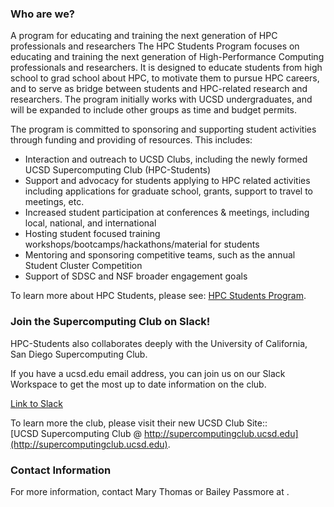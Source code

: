 ### Who are we?

A program for educating and training the next generation of HPC professionals and researchers
The HPC Students Program focuses on educating and training the next generation of High-Performance Computing professionals and researchers. It is designed to educate students from high school to grad school about HPC, to motivate them to pursue HPC careers, and to serve as bridge between students and HPC-related research and researchers. The program initially works with UCSD undergraduates, and will be expanded to include other groups as time and budget permits.

The program is committed to sponsoring and supporting student activities through funding and providing of resources. This includes:

* Interaction and outreach to UCSD Clubs, including the newly formed UCSD Supercomputing Club (HPC-Students)
* Support and advocacy for students applying to HPC related activities including applications for graduate school, grants, support to travel to meetings, etc.
* Increased student participation at conferences & meetings, including local, national, and international
* Hosting student focused training workshops/bootcamps/hackathons/material for students
* Mentoring and sponsoring competitive teams, such as the annual Student Cluster Competition
* Support of SDSC and NSF broader engagement goals


To learn more about HPC Students, please see: [HPC Students Program](https://www.sdsc.edu/education_and_training/hpc_students.html).


### Join the Supercomputing Club on Slack!

HPC-Students also collaborates deeply with  the University of California, San Diego Supercomputing Club.

If you have a ucsd.edu email address, you can join us on our Slack Workspace to get the most up to date information on the club.

[Link to Slack](https://hpcstudentsatsdsc.slack.com)

To learn more the club, please visit their new UCSD Club Site:: <br>
[UCSD Supercomputing Club @ http://supercomputingclub.ucsd.edu](http://supercomputingclub.ucsd.edu). <br>


### Contact Information

For more information, contact Mary Thomas <mthomas at sdsc.edu> 
or Bailey Passmore at <mpassmor at ucsd.edu>.

